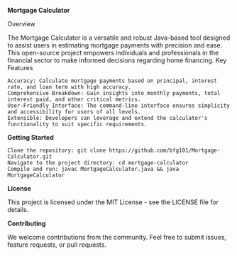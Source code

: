 **Mortgage Calculator**

Overview

The Mortgage Calculator is a versatile and robust Java-based tool designed to assist users in estimating mortgage payments with precision and ease. This open-source project empowers individuals and professionals in the financial sector to make informed decisions regarding home financing.
Key Features

    Accuracy: Calculate mortgage payments based on principal, interest rate, and loan term with high accuracy.
    Comprehensive Breakdown: Gain insights into monthly payments, total interest paid, and other critical metrics.
    User-Friendly Interface: The command-line interface ensures simplicity and accessibility for users of all levels.
    Extensible: Developers can leverage and extend the calculator's functionality to suit specific requirements.

**Getting Started**

    Clone the repository: git clone https://github.com/bfg101/Mortgage-Calculator.git
    Navigate to the project directory: cd mortgage-calculator
    Compile and run: javac MortgageCalculator.java && java MortgageCalculator

**License**

This project is licensed under the MIT License - see the LICENSE file for details.

**Contributing**

We welcome contributions from the community. Feel free to submit issues, feature requests, or pull requests.
